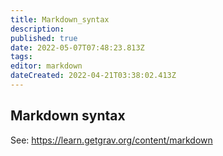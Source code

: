 ```yaml
---
title: Markdown_syntax
description: 
published: true
date: 2022-05-07T07:48:23.813Z
tags: 
editor: markdown
dateCreated: 2022-04-21T03:38:02.413Z
---
```


## Markdown syntax

See: <https://learn.getgrav.org/content/markdown>
